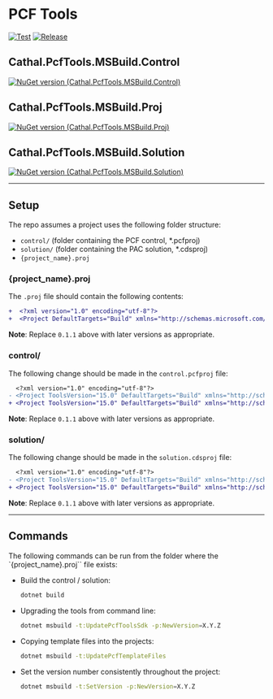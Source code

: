 # PCF Tools
[![Test](https://github.com/cathalnoonan/pcf-tools/actions/workflows/test.yml/badge.svg)](https://github.com/cathalnoonan/pcf-tools/actions/workflows/test.yml) [![Release](https://github.com/cathalnoonan/pcf-tools/actions/workflows/release.yml/badge.svg)](https://github.com/cathalnoonan/pcf-tools/actions/workflows/release.yml)

## Cathal.PcfTools.MSBuild.Control
[![NuGet version (Cathal.PcfTools.MSBuild.Control)](https://img.shields.io/nuget/v/Cathal.PcfTools.MSBuild.Control.svg?style=flat-square&label=NuGet:+Cathal.PcfTools.MSBuild.Control)](https://www.nuget.org/packages/Cathal.PcfTools.MSBuild.Control/)

## Cathal.PcfTools.MSBuild.Proj
[![NuGet version (Cathal.PcfTools.MSBuild.Proj)](https://img.shields.io/nuget/v/Cathal.PcfTools.MSBuild.Proj.svg?style=flat-square&label=NuGet:+Cathal.PcfTools.MSBuild.Proj)](https://www.nuget.org/packages/Cathal.PcfTools.MSBuild.Proj/)

## Cathal.PcfTools.MSBuild.Solution
[![NuGet version (Cathal.PcfTools.MSBuild.Solution)](https://img.shields.io/nuget/v/Cathal.PcfTools.MSBuild.Solution.svg?style=flat-square&label=NuGet:+Cathal.PcfTools.MSBuild.Solution)](https://www.nuget.org/packages/Cathal.PcfTools.MSBuild.Solution/)

---

## Setup

The repo assumes a project uses the following folder structure:
- `control/` (folder containing the PCF control, *.pcfproj)
- `solution/` (folder containing the PAC solution, *.cdsproj)
- `{project_name}.proj`

### {project_name}.proj

The `.proj` file should contain the following contents:

```diff
+  <?xml version="1.0" encoding="utf-8"?>
+  <Project DefaultTargets="Build" xmlns="http://schemas.microsoft.com/developer/msbuild/2003" Sdk="Cathal.PcfTools.MSBuild.Proj/0.1.1" />
```

**Note**: Replace `0.1.1` above with later versions as appropriate.

### control/

The following change should be made in the `control.pcfproj` file:

```diff
  <?xml version="1.0" encoding="utf-8"?>
- <Project ToolsVersion="15.0" DefaultTargets="Build" xmlns="http://schemas.microsoft.com/developer/msbuild/2003">
+ <Project ToolsVersion="15.0" DefaultTargets="Build" xmlns="http://schemas.microsoft.com/developer/msbuild/2003" Sdk="Cathal.PcfTools.MSBuild.Control/0.1.1">
```

**Note**: Replace `0.1.1` above with later versions as appropriate.

### solution/

The following change should be made in the `solution.cdsproj` file:

```diff
  <?xml version="1.0" encoding="utf-8"?>
- <Project ToolsVersion="15.0" DefaultTargets="Build" xmlns="http://schemas.microsoft.com/developer/msbuild/2003">
+ <Project ToolsVersion="15.0" DefaultTargets="Build" xmlns="http://schemas.microsoft.com/developer/msbuild/2003" Sdk="Cathal.PcfTools.MSBuild.Solution/0.1.1">
```

**Note**: Replace `0.1.1` above with later versions as appropriate.

---

## Commands

The following commands can be run from the folder where the `{project_name}.proj`` file exists:

- Build the control / solution:
  ```bash
  dotnet build
  ```

- Upgrading the tools from command line:
  ```bash
  dotnet msbuild -t:UpdatePcfToolsSdk -p:NewVersion=X.Y.Z
  ```

- Copying template files into the projects:
  ```bash
  dotnet msbuild -t:UpdatePcfTemplateFiles
  ```

- Set the version number consistently throughout the project:
  ```bash
  dotnet msbuild -t:SetVersion -p:NewVersion=X.Y.Z
  ```
